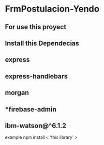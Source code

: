 # FrmPostulacion-Yendo
For use this proyect
-
Install this Dependecias
-
express
-
express-handlebars
-
morgan
-
*firebase-admin
-
ibm-watson@^6.1.2
-
example npm install < 'this library' >
